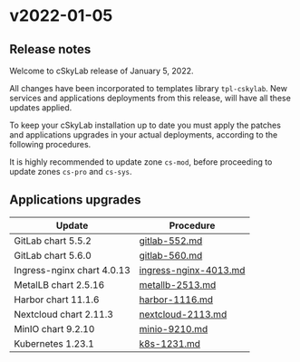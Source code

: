 # v2022-01-05

## Release notes

Welcome to cSkyLab release of January 5, 2022.

All changes have been incorporated to templates library `tpl-cskylab`. New services and applications deployments from this release, will have all these updates applied.

To keep your cSkyLab installation up to date you must apply the patches and applications upgrades in your actual deployments, according to the following procedures.

It is highly recommended to update zone `cs-mod`, before proceeding to update zones `cs-pro` and `cs-sys`.

## Applications upgrades

| Update                     | Procedure                                        |
| -------------------------- | ------------------------------------------------ |
| GitLab chart 5.5.2         | [gitlab-552.md](./gitlab-552.md)                 |
| GitLab chart 5.6.0         | [gitlab-560.md](./gitlab-560.md)                 |
| Ingress-nginx chart 4.0.13 | [ingress-nginx-4013.md](./ingress-nginx-4013.md) |
| MetalLB chart 2.5.16       | [metallb-2513.md](./metallb-2516.md)             |
| Harbor chart 11.1.6        | [harbor-1116.md](./harbor-1116.md)               |
| Nextcloud chart 2.11.3     | [nextcloud-2113.md](./nextcloud-2113.md)         |
| MinIO chart 9.2.10         | [minio-9210.md](./minio-9210.md)                 |
| Kubernetes 1.23.1          | [k8s-1231.md](./k8s-1231.md)                     |
